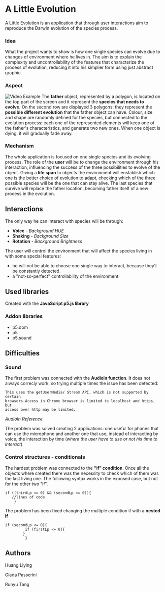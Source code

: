 # A Little Evolution
A Little Evolution is an application that through user interactions aim to reproduce the Darwin evolution of the species process.
### Idea
What the project wants to show is how one single species can evolve due to changes of environment where he lives in. 
The aim is to explain the complexity and uncontrollability of the features that characterize the process of evolution, reducing it into his simplier form using just abstract graphic. 
### Aspect
![Video Example](http://i64.tinypic.com/2vult8m.jpg)
The **father** object, represented by a polygon, is located on the top part of the screen and it represent the **species that needs to evolve.** On the second row are displayed 3 polygons: they represent the **possible different evolution** that the father object can have.
Colour, size and shape are randomly defined for the species, but connected to the evolution process: each one of the represented elements will keep one of the father's characteristics, and generate two new ones. When one object is dying, it will gradually fade away. 
### Mechanism
The whole application is focused on one single species and its evolving process.
The role of the **user** will be to change the environment through his interaction, influencing the success of the three possibilities to evolve of the object. 
Giving a **life span** to objects the environment will enstablish which one is the better choice of evolution to adapt, checking which of the three possible species will be the one that can stay alive.
The last species that survive will replace the father location, becoming father itself of a new process in the evolution. 

## Interactions

The only way he can interact with species will be through:
* **Voice** - *Background HUE*
* **Shaking** - *Background Size*
* **Rotation** - *Background Brightness*

The user will control the environment that will affect the species living in with some special features:
* he will not be able to choose one single way to interact, because they'll be constantly detected.
* a "not-so-perfect" controllability of the environment.

## Used libraries

Created with the **JavaScript p5.js library** 

### Addon libraries

* p5.dom
* p5
* p5.sound

## Difficulties
### Sound
The first problem was connected with the **AudioIn function**. It does not always correcly work, so trying multiple times the issue has been detected: 
```
This uses the getUserMedia/ Stream API, which is not supported by certain
browsers.Access in Chrome browser is limited to localhost and https, but 
access over http may be limited.
```
*[AudioIn Reference](https://p5js.org/reference/#/p5.AudioIn)*

The problem was solved creating 2 applications: one useful for phones that can use the microphone and another one that use, instead of interacting by voice, the interaction by time (*where the user have to use or not his time to interact*).

### Control structures - conditionals
The hardest problem was connected to the **"if" condition**. Once all the objects where created there was the necessity to check which of them was the last living one. The following syntax works in the exposed case, but not for the other two "if". 
```
if ((thirdLp <= 0) && (secondLp <= 0)){
   //lines of code
    }
```
The problem has been fixed changing the multiple condition if with a **nested if**
```
if (secondLp <= 0){
         if (firstLp <= 0){
        }
         }
```

## Authors

Huang Liying

Giada Passerini

Runyu Tang

